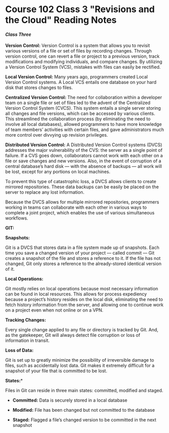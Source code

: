 # Course 102 Class 3 "Revisions and the Cloud" Reading Notes

#### *Class Three*

**Version Control:**
Version Control is a system that allows you to revisit various versions of a file or set of files by recording changes. Through version control, one can revert a file or project to a previous version, track modifications and modifying individuals, and compare changes. By utilizing a Version Control System (VCS), mistakes with files can easily be rectified.

**Local Version Control:**
Many years ago, programmers created Local Version Control systems. A Local VCS entails one database on your hard disk that stores changes to files.

**Centralized Version Control:**
The need for collaboration within a developer team on a single file or set of files led to the advent of the Centralized Version Control System (CVCS). This system entails a single server storing all changes and file versions, which can be accessed by various clients. This streamlined the collaboration process (by eliminating the need to involve all local databases), allowed programmers to have more knowledge of team members’ activities with certain files, and gave administrators much more control over divvying up revision privileges.

**Distributed Version Control:**
A Distributed Version Control systems (DVCS) addresses the major vulnerability of the CVS: the server as a single point of failure. If a CVS goes down, collaborators cannot work with each other on a file or save changes and new versions. Also, in the event of corruption of a central database’s hard disk — with the absence of backups — all work will be lost, except for any portions on local machines.

To prevent this type of catastrophic loss, a DVCS allows clients to create mirrored repositories. These data backups can be easily be placed on the server to replace any lost information.

Because the DVCS allows for multiple mirrored repositories, programmers working in teams can collaborate with each other in various ways to complete a joint project, which enables the use of various simultaneous workflows.

**GIT:**

**Snapshots:**

Git is a DVCS that stores data in a file system made up of snapshots. Each time you save a changed version of your project — called commit — Git creates a snapshot of the file and stores a reference to it. If the file has not changed, Git only stores a reference to the already-stored identical version of it.

**Local Operations:**

Git mostly relies on local operations because most necessary information can be found in local resources. This allows for process expediency because a project’s history resides on the local disk, eliminating the need to fetch history information from the server, and allowing one to continue work on a project even when not online or on a VPN.

**Tracking Changes:**

Every single change applied to any file or directory is tracked by Git. And, as the gatekeeper, Git will always detect file corruption or loss of information in transit.

**Loss of Data:**

Git is set up to greatly minimize the possibility of irreversible damage to files, such as accidentally lost data. Git makes it extremely difficult for a snapshot of your file that is committed to be lost.

**States:***

Files in Git can reside in three main states: committed, modified and staged.

- **Committed:**
Data is securely stored in a local database

- **Modified:**
File has been changed but not committed to the database

- **Staged:**
Flagged a file’s changed version to be committed in the next snapshot
